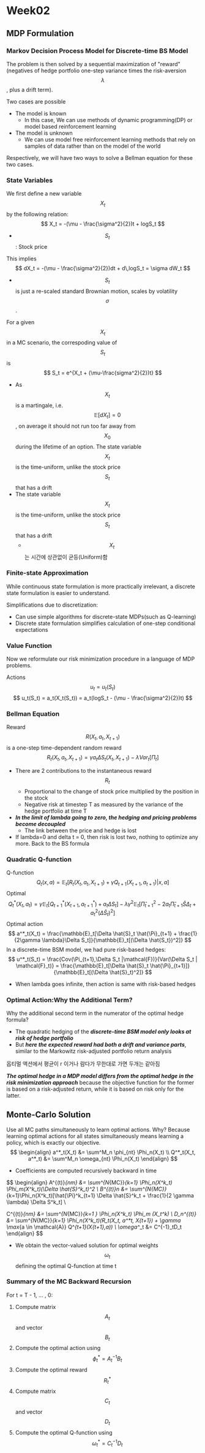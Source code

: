 # Week02

## MDP Formulation

### Markov Decision Process Model for Discrete-time BS Model

The problem is then solved by a sequential maximization of "reward" (negatives of hedge portfolio one-step variance times the risk-aversion $$\lambda$$, plus a drift term).

Two cases are possible

- The model is known
  - In this case, We can use methods of dynamic programming(DP) or model based reinforcement learning
- The model is unknown
  - We can use model free reinforcement learning methods that rely on samples of data rather than on the model of the world

Respectively, we will have two ways to solve a Bellman equation for these two cases.

### State Variables

We first define a new variable $$X_t$$ by the following relation:
$$
X_t = -(\mu - \frac{\sigma^2}{2})t + logS_t
$$

- $$S_t$$ : Stock price

This implies
$$
dX_t = -(\mu - \frac{\sigma^2}{2})dt + d\,logS_t = \sigma dW_t
$$

- $$S_t$$ is just a re-scaled standard Brownian motion, scales by volatility $$\sigma$$.

For a given $$X_t$$ in a MC scenario, the correspoding value of $$S_t$$ is
$$
S_t = e^{X_t + (\mu-\frac{sigma^2}{2})t}
$$

- As $$X_t$$ is a martingale, i.e. $$\mathbb{E}[dX_t] = 0$$, on average it should not run too far away from $$X_0$$ during the lifetime of an option. The state variable $$X_t$$ is the time-uniform, unlike the stock price $$S_t$$ that has a drift
- The state variable $$X_t$$ is the time-uniform, unlike the stock price $$S_t$$ that has a drift
  - $$X_t$$ 는 시간에 상관없이 균등(Uniform)함

### Finite-state Approximation

While continuous state formulation is more practically irrelevant, a discrete state formulation is easier to understand.

Simplifications due to discretization:

- Can use simple algorithms for discrete-state MDPs(such as Q-learning)
- Discrete state formulation simplifies calculation of one-step conditional expectations

### Value Function

Now we reformulate our risk minimization procedure in a language of MDP problems.

Actions $$u_t = u_t(S_t)$$
$$
u_t(S_t) = a_t(X_t(S_t)) = a_t(logS_t - (\mu - \frac{\sigma^2}{2})t)
$$

### Bellman Equation

Reward $$R(X_t, a_t, X_{t+1})$$ is a one-step time-dependent random reward
$$
R_t(X_t, a_t, X_{t+1}) = \gamma a_t \Delta S_t(X_t, X_{t+1}) - \lambda Var_t[\Pi_t]
$$

- There are 2 contributions to the instantaneous reward $$R_t$$
  - Proportional to the change of stock price multiplied by the position in the stock
  - Negative risk at timestep T as measured by the variance of the hedge portfolio at time T
- ***In the limit of lambda going to zero, the hedging and pricing problems become decoupled***
  - The link between the price and hedge is lost
- If lambda=0 and delta t = 0, then risk is lost two, nothing to optimize any more. Back to the BS formula

### Quadratic Q-function

Q-function
$$
Q_t(x,a) = \mathbb{E}_t[R_t(X_t, a_t, X_{t+1}) + \gamma Q_{t+1}(X_{t+1}, a_{t+1})|x,a]
$$
Optimal
$$
Q^*_t(X_t, a_t) = \gamma \mathbb{E}_t[Q^*_{t+1}(X_{t+1}, a^*_{t+1}) + a_t \Delta S_t] - \lambda \gamma^2 \mathbb{E}_t [\hat{\Pi}^2_{t+1}-2a_t\hat{\Pi}_{t+1} \hat{S}\Delta_t + a^2_t(\Delta \hat{S}_t)^2]
$$
Optimal action
$$
a^*_t(X_t) = \frac{\mathbb{E}_t[\Delta \hat{S}_t \hat{\Pi}_{t+1} + \frac{1}{2\gamma \lambda}\Delta S_t]}{\mathbb{E}_t[(\Delta \hat{S_t})^2]}
$$
In a discrete-time BSM model, we had pure risk-based hedges:
$$
u^*_t(S_t) = \frac{Cov(\Pi_{t+1},\Delta S_t |\mathcal{F})}{Var(\Delta S_t | \mathcal{F}_t)} = \frac{\mathbb{E}_t[\Delta \hat{S}_t \hat{\Pi}_{t+1}]}{\mathbb{E}_t[(\Delta \hat{S}_t)^2]}
$$

- When lambda goes infinite, then action is same with risk-based hedges

### Optimal Action:Why the Additional Term?

Why the additional second term in the numerator of the optimal hedge formula?

- The quadratic hedging of the ***discrete-time BSM model only looks at risk of hedge portfolio***
- But ***here the expected reward had both a drift and variance parts***, similar to the Markowitz risk-adjusted portfolio return analysis

옵티멀 액션에서 평균이 r 이거나 람다가 무한대로 가면 두개는 같아짐

***The optimal hedge in a MDP model differs from the optimal hedge in the risk minimization approach*** because the objective function for the former is based on a risk-adjusted return, while it is based on risk only for the latter.

## Monte-Carlo Solution

Use all MC paths simultaneously to learn optimal actions. Why? Because learning optimal actions for all states simultaneously means learning a policy, which is exactly our objective.
$$
\begin{align}
a^*_t(X_t) &= \sum^M_n \phi_{nt} \Phi_n(X_t) \\
Q^*_t(X_t, a^*_t) &= \sum^M_n \omega_{nt} \Phi_n(X_t)
\end{align}
$$

- Coefficients are computed recursively backward in time 

$$
\begin{align}
A^{(t)}_{nm} &= \sum^{N_{MC}}_{k=1} \Phi_n(X^k_t) \Phi_m(X^k_t)(\Delta \hat{S}^k_t)^2 \\
B^{(t)}_n &= \sum^{N_{MC}}_{k=1}\Phi_n(X^k_t)[\hat{\Pi}^k_{t+1} \Delta \hat{S}^k_t + \frac{1}{2 \gamma \lambda} \Delta S^k_t]  \\

C^{(t)}_{nm} &= \sum^{N_{MC}}_{k=1 } \Phi_n(X^k_t) \Phi_m (X_t^k) \\
D_n^{(t)} &= \sum^{N_{MC}}_{k=1} \Phi_n(X^k_t)(R_t(X_t, a^*_t, X_{t+1}) + \gamma \max_{a \in \mathcal{A}} Q^*_{t+1}(X_{t+1},a)) \\
\omega^*_t &= C^{-1}_tD_t
\end{align}
$$

- We obtain the vector-valued solution for optimal weights $$\omega_t$$ defining the optimal Q-function at time t

### Summary of the MC Backward Recursion

For t = T - 1, ... , 0:

1. Compute matrix  $$A_t$$ and vector $$B_t$$
2. Compute the optimal action using $$\phi^*_t = A^{-1}_tB_t$$
3. Compute the optimal reward $$R^*_t$$
4. Compute matrix $$C_t$$ and vector $$D_t$$
5. Compute the optimal Q-function using $$\omega^*_t = C^{-1}_tD_t$$

